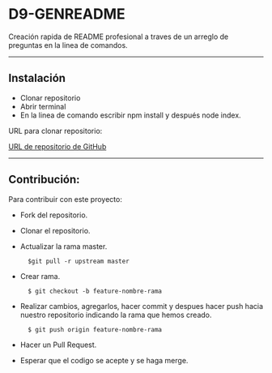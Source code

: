# D9-GENREADME
Creación rapida de README profesional a traves de un arreglo de preguntas en la linea de comandos.

---
  ## Instalación
- Clonar repositorio
- Abrir terminal
- En la linea de comando escribir npm install y después node index.

URL para clonar repositorio:

[URL de repositorio de GitHub](https://github.com/Caro2102/D9-GENREADME)

---
## Contribución:
    
  Para contribuir con este proyecto:
- Fork del repositorio.
- Clonar el  repositorio.
- Actualizar la rama master.

        $git pull -r upstream master
- Crear rama.

        $ git checkout -b feature-nombre-rama
- Realizar cambios, agregarlos, hacer commit y despues hacer push hacia nuestro repositorio indicando la rama que hemos creado.

        $ git push origin feature-nombre-rama
- Hacer un Pull Request.
- Esperar que el codigo se acepte y se haga merge.

